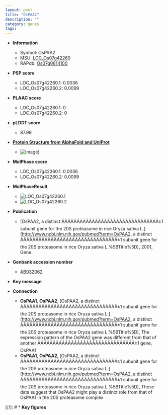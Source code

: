 ```yaml
---
layout: post
title: "OsPAA2"
description: ""
category: genes
tags: 
---
```


* **Information**  
    + Symbol: OsPAA2  
    + MSU: [LOC_Os07g42260](http://rice.plantbiology.msu.edu/cgi-bin/ORF_infopage.cgi?orf=LOC_Os07g42260)  
    + RAPdb: [Os07g0614100](http://rapdb.dna.affrc.go.jp/viewer/gbrowse_details/irgsp1?name=Os07g0614100)  

* **PSP score**  
    + LOC_Os07g42260.1: 0.0036 
    + LOC_Os07g42260.2: 0.0099 

* **PLAAC score**  
    + LOC_Os07g42260.1: 0 
    + LOC_Os07g42260.2: 0 

* **pLDDT score**
    + 87.99

* **[Protein Structure from AlphaFold and UniProt](https://www.uniprot.org/uniprotkb/Q94II8/entry#structure)**
    + ![image](https://ricepsp.github.io/images/Q9/AF-Q94II8-F1.png))

* **MolPhase score**
    + LOC_Os07g42260.1: 0.0036
    + LOC_Os07g42260.2: 0.0099

* **MolPhaseResult**
    + ![LOC_Os07g42260.1](https://ricepsp.github.io/pictures/LOC_Os07g/LOC_Os07g42260.1.png)
    + ![LOC_Os07g42260.2](https://ricepsp.github.io/pictures/LOC_Os07g/LOC_Os07g42260.2.png)

* **Publication**  
    + [OsPAA2, a distinct ÃÂÃÂÃÂÃÂÃÂÃÂÃÂÃÂÃÂÃÂÃÂÃÂÃÂÃÂÃÂÃÂ±1 subunit gene for the 20S proteasome in rice Oryza sativa L.](http://www.ncbi.nlm.nih.gov/pubmed?term=OsPAA2, a distinct ÃÂÃÂÃÂÃÂÃÂÃÂÃÂÃÂÃÂÃÂÃÂÃÂÃÂÃÂÃÂÃÂ±1 subunit gene for the 20S proteasome in rice Oryza sativa L.%5BTitle%5D), 2001, Gene.

* **Genbank accession number**  
    + [AB032062](http://www.ncbi.nlm.nih.gov/nuccore/AB032062)

* **Key message**  

* **Connection**  
    + __OsPAA1__, __OsPAA2__, [OsPAA2, a distinct ÃÂÃÂÃÂÃÂÃÂÃÂÃÂÃÂÃÂÃÂÃÂÃÂÃÂÃÂÃÂÃÂ±1 subunit gene for the 20S proteasome in rice Oryza sativa L.](http://www.ncbi.nlm.nih.gov/pubmed?term=OsPAA2, a distinct ÃÂÃÂÃÂÃÂÃÂÃÂÃÂÃÂÃÂÃÂÃÂÃÂÃÂÃÂÃÂÃÂ±1 subunit gene for the 20S proteasome in rice Oryza sativa L.%5BTitle%5D), The expression pattern of the OsPAA2 gene was different from that of another ÃÂÃÂÃÂÃÂÃÂÃÂÃÂÃÂÃÂÃÂÃÂÃÂÃÂÃÂÃÂÃÂ±1 gene, OsPAA1
    + __OsPAA1__, __OsPAA2__, [OsPAA2, a distinct ÃÂÃÂÃÂÃÂÃÂÃÂÃÂÃÂÃÂÃÂÃÂÃÂÃÂÃÂÃÂÃÂ±1 subunit gene for the 20S proteasome in rice Oryza sativa L.](http://www.ncbi.nlm.nih.gov/pubmed?term=OsPAA2, a distinct ÃÂÃÂÃÂÃÂÃÂÃÂÃÂÃÂÃÂÃÂÃÂÃÂÃÂÃÂÃÂÃÂ±1 subunit gene for the 20S proteasome in rice Oryza sativa L.%5BTitle%5D), These data suggest that OsPAA2 might play a distinct role from that of OsPAA1 in the 20S proteasome complex

[//]: # * **Key figures**  


